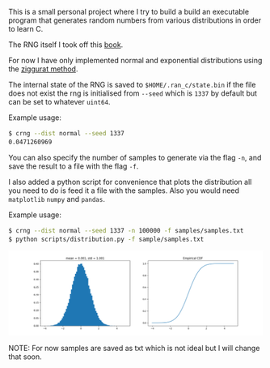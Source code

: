 This is a small personal project where I try to build a build an executable program that generates random numbers from various distributions in order to learn C. 

The RNG itself I took off this [book](https://numerical.recipes/).

For now I have only implemented normal and exponential distributions using the [ziggurat method](https://www.doornik.com/research/ziggurat.pdf). 

The internal state of the RNG is saved to `$HOME/.ran_c/state.bin` if the file does not exist the rng is initialised from `--seed` which is `1337` by default but can be set to whatever `uint64`.

Example usage: 
```bash
$ crng --dist normal --seed 1337
0.0471260969
```

You can also specify the number of samples to generate via the flag `-n`, and save the result to a file with the flag `-f`. 

I also added a python script for convenience that plots the distribution all you need to do is feed it a file with the samples. Also you would need `matplotlib` `numpy` and `pandas`.

Example usage:
```bash 
$ crng --dist normal --seed 1337 -n 100000 -f samples/samples.txt
$ python scripts/distribution.py -f sample/samples.txt

```
![](./figures/normal_sample.png)

NOTE: For now samples are saved as txt which is not ideal but I will change that soon.
